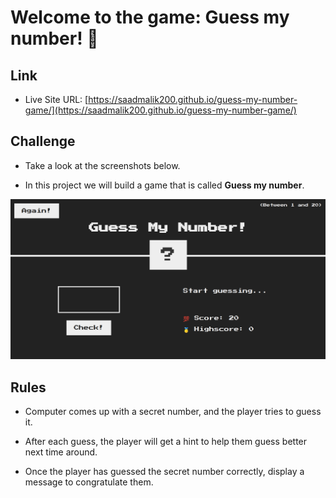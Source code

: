 # Welcome to the game: Guess my number! 👋

## Link

- Live Site URL: [https://saadmalik200.github.io/guess-my-number-game/](https://saadmalik200.github.io/guess-my-number-game/)

## Challenge

- Take a look at the screenshots below.

- In this project we will build a game that is called **Guess my number**.

![Desktop Image](./game.png)

## Rules

- Computer comes up with a secret number, and the player tries to guess it.

- After each guess, the player will get a hint to help them guess better next time around.

- Once the player has guessed the secret number correctly, display a message to congratulate them.
